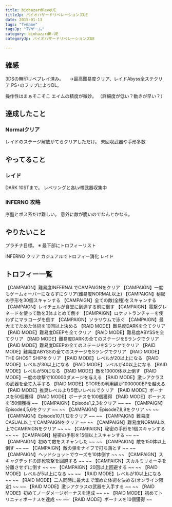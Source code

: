 ```yaml
---
title: biohazardReveUE
titleJp: バイオハザードリベレーションズUE
date: 2015-01-13
tags: "TvGame"
tagsJp: "TVゲーム"
category: biohazardR-UE
categoryJp: バイオハザードリベレーションズUE

---
```


## 雑感

3DSの無印リベプレイ済み。
　→最高難易度クリア、レイドAbyss全ステクリア
PS+のフリプによりDL。

操作性はまぁそこそこ
エイムの精度が微妙。
（詳細度が低い？動きが早い？）

## 達成したこと

### Normalクリア

レイドのステージ解放がてらクリアしただけ。
未回収武器や手形多数

## やってること

### レイド

DARK 10STまで。
レベリングと各Lv帯武器収集中

### INFERNO 攻略

序盤とボス系だけ難しい。
意外に敵が脆いのでなんとかなる。

## やりたいこと

プラチナ目標。
※ 最下部にトロフィーリスト

INFERNO クリア
カジュアルでトロフィー消化
レイド

## トロフィー一覧

【CAMPAIGN】難易度INFERNALでCAMPAIGNをクリア
【CAMPAIGN】一度もゲームオーバーにならずにクリア(難易度NORMAL以上)
【CAMPAIGN】秘密の手形を30個スキャンする
【CAMPAIGN】全ての敵(全種)をスキャンする
【CAMPAIGN】レイチェルが食堂に到達する前に倒す
【CAMPAIGN】電撃グレネードを使って敵を3体まとめて倒す
【CAMPAIGN】ロケットランチャーを使わずにマラコーダを倒す
【CAMPAIGN】ソラリウムで泳ぐ
【CAMPAIGN】最大までためた体術を10回以上決める
【RAID MODE】難易度DARKを全てクリア
【RAID MODE】難易度DEEPを全てクリア
【RAID MODE】難易度ABYSSを全てクリア
【RAID MODE】難易度DARKの全てのステージをSランクでクリア
【RAID MODE】難易度DEEPの全てのステージをSランクでクリア
【RAID MODE】難易度ABYSSの全てのステージをSランクでクリア
【RAID MODE】THE GHOST SHIPをクリア
【RAID MODE】レベルが20以上になる
【RAID MODE】レベルが30以上になる
【RAID MODE】レベルが40以上になる
【RAID MODE】レベルが50になる
【RAID MODE】敵を10000体以上倒す
【RAID MODE】一度の攻撃で100000ダメージを与える
【RAID MODE】激レアクラスの武器を全て入手する
【RAID MODE】STOREの利用額が1000000BPを越える
【RAID MODE】推奨レベルより5低いレベルでクリア
【RAID MODE】ボーナスを50個獲得
【RAID MODE】ボーナスを100個獲得
【RAID MODE】ボーナスを150個獲得
~~ 【CAMPAIGN】Episode1,2,3をクリア ~~
~~ 【CAMPAIGN】Episode4,5,6をクリア ~~
~~ 【CAMPAIGN】Episode7,8,9をクリア ~~
~~ 【CAMPAIGN】Episode10,11,12をクリア ~~
~~ 【CAMPAIGN】難易度CASUAL以上でCAMPAIGNをクリア ~~
~~ 【CAMPAIGN】難易度NORMAL以上でCAMPAIGNをクリア ~~
~~ 【CAMPAIGN】秘密の手形を1個スキャンする ~~
~~ 【CAMPAIGN】秘密の手形を15個以上スキャンする ~~
~~ 【CAMPAIGN】初めて敵をスキャンした ~~
~~ 【CAMPAIGN】敵を150体以上倒す ~~
~~ 【CAMPAIGN】敵の弾をナイフで打ち落とす ~~
~~ 【CAMPAIGN】ヘッドショットでウーズを10体倒す ~~
~~ 【CAMPAIGN】スキャグデッドの即死攻撃を回避する ~~
~~ 【CAMPAIGN】スカルミリオーネを分離させずに倒す ~~
~~ 【CAMPAIGN】20回以上回避する ~~
~~ 【RAID MODE】レベルが5以上になる ~~
~~ 【RAID MODE】レベルが10以上になる ~~
~~ 【RAID MODE】二人同時に最大まで溜めた体術を決める(オンライン限定) ~~
~~ 【RAID MODE】激レアクラスの武器を入手する ~~
~~ 【RAID MODE】初めてノーダメージボーナスを達成 ~~
~~ 【RAID MODE】初めてトリニティボーナスを達成 ~~
~~ 【RAID MODE】ボーナスを10個獲得 ~~